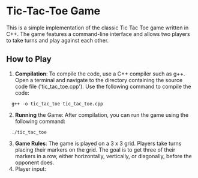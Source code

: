 # Tic-Tac-Toe Game

This is a simple implementation of the classic Tic Tac Toe game written in C++. The game features a command-line interface and allows two players to take turns and play against each other. 

## How to Play

1. **Compilation**: To compile the code, use a C++ compiler such as g++. Open a terminal and navigate to the directory containing the source code file ('tic_tac_toe.cpp'). Use the following command to compile the code:

```shell
  g++ -o tic_tac_toe tic_tac_toe.cpp
```
2. **Running** the Game: After compilation, you can run the game using the following command:

```shell
  ./tic_tac_toe
```
3. **Game Rules**: The game is played on a 3 x 3 grid. Players take turns placing their markers on the grid. The goal is to get three of their markers in a row, either horizontally, vertically, or diagonally, before the opponent does.
4. Player input: 
